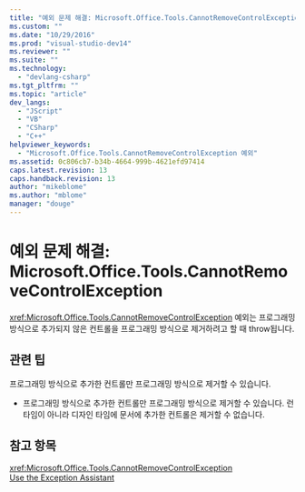 ```yaml
---
title: "예외 문제 해결: Microsoft.Office.Tools.CannotRemoveControlException | Microsoft Docs"
ms.custom: ""
ms.date: "10/29/2016"
ms.prod: "visual-studio-dev14"
ms.reviewer: ""
ms.suite: ""
ms.technology: 
  - "devlang-csharp"
ms.tgt_pltfrm: ""
ms.topic: "article"
dev_langs: 
  - "JScript"
  - "VB"
  - "CSharp"
  - "C++"
helpviewer_keywords: 
  - "Microsoft.Office.Tools.CannotRemoveControlException 예외"
ms.assetid: 0c806cb7-b34b-4664-999b-4621efd97414
caps.latest.revision: 13
caps.handback.revision: 13
author: "mikeblome"
ms.author: "mblome"
manager: "douge"
---
```

# 예외 문제 해결: Microsoft.Office.Tools.CannotRemoveControlException
<xref:Microsoft.Office.Tools.CannotRemoveControlException> 예외는 프로그래밍 방식으로 추가되지 않은 컨트롤을 프로그래밍 방식으로 제거하려고 할 때 throw됩니다.  
  
## 관련 팁  
 프로그래밍 방식으로 추가한 컨트롤만 프로그래밍 방식으로 제거할 수 있습니다.  
 -   프로그래밍 방식으로 추가한 컨트롤만 프로그래밍 방식으로 제거할 수 있습니다. 런타임이 아니라 디자인 타임에 문서에 추가한 컨트롤은 제거할 수 없습니다.  
  
## 참고 항목  
 <xref:Microsoft.Office.Tools.CannotRemoveControlException>   
 [Use the Exception Assistant](../Topic/How%20to:%20Use%20the%20Exception%20Assistant.md)